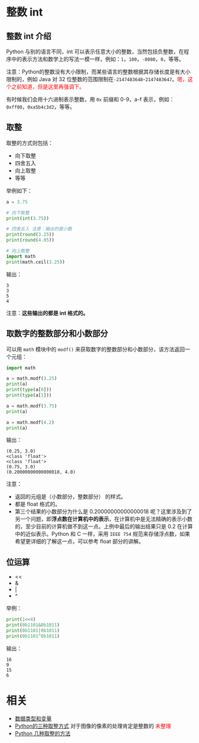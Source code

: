 

# 整数 int

## 整数 int 介绍

Python 与别的语言不同，int 可以表示任意大小的整数，当然包括负整数，在程序中的表示方法和数学上的写法一模一样，例如：`1`，`100`，`-8080`，`0`，等等。

注意：Python的整数没有大小限制，而某些语言的整数根据其存储长度是有大小限制的，例如 Java 对 32 位整数的范围限制在`-2147483648`-`2147483647`。<span style="color:red;">嗯，这个之前知道，但是这里再强调下。</span>

有时候我们会用十六进制表示整数，用 `0x` 前缀和 0-9，a-f 表示，例如：`0xff00`，`0xa5b4c3d2`，等等。


## 取整

取整的方式则包括：

- 向下取整
- 四舍五入
- 向上取整
- 等等

举例如下：

```python
a = 3.75

# 向下取整
print(int(3.75))

# 四舍五入 注意：输出的是小数
print(round(3.25))
print(round(4.85))

# 向上取整
import math
print(math.ceil(3.25))
```

输出：

```
3
3
5
4
```

注意：**这些输出的都是 int 格式的。**


## 取数字的整数部分和小数部分

可以用 `math` 模块中的 `modf()` 来获取数字的整数部分和小数部分，该方法返回一个元组：

```py
import math

a = math.modf(3.25)
print(a)
print(type(a[0]))
print(type(a[1]))

a = math.modf(3.75)
print(a)

a = math.modf(4.2)
print(a)
```

输出：

```
(0.25, 3.0)
<class 'float'>
<class 'float'>
(0.75, 3.0)
(0.20000000000000018, 4.0)
```

注意：

- 返回的元组是（小数部分，整数部分） 的样式。
- 都是 float 格式的。
- 第三个结果的小数部分为什么是 0.20000000000000018 呢？这里涉及到了另一个问题，即**浮点数在计算机中的表示**，在计算机中是无法精确的表示小数的，至少目前的计算机做不到这一点。上例中最后的输出结果只是 0.2 在计算中的近似表示。Python 和 C 一样，采用 `IEEE 754` 规范来存储浮点数，如果希望更详细的了解这一点，可以参考 float 部分的讲解。




## 位运算

- <<
- &
- |
- ^

举例：

```py
print(1<<4)
print(0b1101&0b1011)
print(0b1101|0b1011)
print(0b1101^0b1011)
```

输出：

```
16
9
15
6
```


# 相关

- [数据类型和变量](https://www.liaoxuefeng.com/wiki/0014316089557264a6b348958f449949df42a6d3a2e542c000/001431658624177ea4f8fcb06bc4d0e8aab2fd7aa65dd95000)
- [Python的三种取整方式](https://blog.csdn.net/sinat_32547403/article/details/53375061) 对于图像的像素的处理肯定是整数的 <span style="color:red;">未整理</span>
- [Python 几种取整的方法](http://kuanghy.github.io/2016/09/07/Python-trunc)
